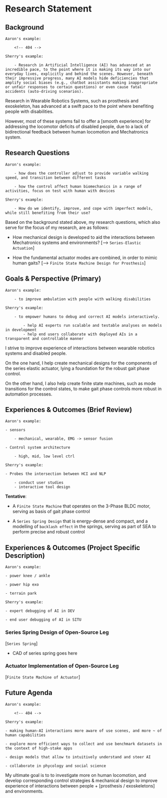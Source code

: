 # Research Statement

## Background

```
Aaron's example: 

    <!-- 404 -->

```

```
Sherry's example: 

    - Research in Artificial Intelligence (AI) has advanced at an incredible pace, to the point where it is making its way into our everyday lives, explicitly and behind the scenes. However, beneath their impressive progress, many AI models hide deficiencies that amplify social biases (e.g., chatbot assistants making inappropriate or unfair responses to certain questions) or even cause fatal accidents (auto-driving scenarios).

```


<!-- 
    [Prosthesis / Exoskeleton < -- > Human Locomotion, how they are benefit to each other]
 -->

<!-- - Background of Human Locomotion, Prosthesis - Exoskeleton Development -->

Research in Wearable Robotics Systems, such as prosthesis and exoskeleton, has advanced at a swift pace to the point where benefiting people with disabilities. 


<!-- - However - Dilemma / Conflict -> *Research Question* -->

However, most of these systems fail to offer a \[smooth experience\] for addressing the locomotor deficits of disabled people, due to a lack of bidirectional feedback between human locomotion and Mechatronics system. 


## Research Questions

```
Aaron's example: 

    - how does the controller adjust to provide variable walking speed, and transition between different tasks

    - how the control affect human biomechanics in a range of activities, focus on test with human with devices
```

```
Sherry's example: 

    - How do we identify, improve, and cope with imperfect models, while still benefiting from their use?
```

<!-- **Tentative**: -->

Based on the background stated above, my research questions, which also serve for the focus of my research, are as follows:

- How mechanical design is developed to aid the interactions between Mechatronics systems and environments? [--> `Series-Elastic Actuation`]

- How the fundamental actuator modes are combined, in order to mimic human gaits? [--> `Finite State Machine Design for Prosthesis`]


## Goals & Perspective (Primary) 

```
Aaron's example: 

    - to improve ambulation with people with walking disabilities
```

```
Sherry's example: 

    - to empower humans to debug and correct AI models interactively. 
    
        - help AI experts run scalable and testable analyses on models in development
        - help end users collaborate with deployed AIs in a transparent and controllable manner
```
<!-- 
**Tentative**: 

- to improve experience of interaction between prostheses / exoskeletons and people with walking disabilities
    
    *General description of what I did should go here*

    - develop control strategies that mimics dynamic behavior of human limbs

    - develop elastic elements design to improve robustness of the control system -->

I strive to improve experience of interactions between wearable robotics systems and disabled people.

<!-- [intro to `Series-Elastic Actuation`] -->

On the one hand, I help create mechanical designs for the components of the series elastic actuator, lying a foundation for the robust gait phase control. 

<!-- [intro to `Finite State Machine Design for Prosthesis`] -->

On the other hand, I also help create finite state machines, such as mode transitions for the control states, to make gait phase controls more robust in automation processes.


## Experiences \& Outcomes (Brief Review)

```
Aaron's example: 

- sensors 

    - mechanical, wearable, EMG -> sensor fusion

- Control system architecture

    - high, mid, low level ctrl

```

```
Sherry's example: 

- Probes the intersection between HCI and NLP
    
    - conduct user studies 
    - interactive tool design

```

**Tentative**: 

- A `Finite State Machine` that operates on the 3-Phase BLDC motor, serving as basis of gait phase control

- A `Series Spring Design` that is energy-dense and compact, and a modelling of `backlash effect` in the springs, serving as part of SEA to perform precise and robust control

## Experiences & Outcomes (Project Specific Description)

```
Aaron's example: 

- power knee / ankle

- power hip exo

- terrain park

```

```
Sherry's example: 

- expert debugging of AI in DEV

- end user debugging of AI in SITU

```

<!-- **Tentative**: 

- Implementation and application of `Voltage Mode`, `Current Mode`, `Position Mode`, and `Impedance Mode` to form a basis of `Finite State Machine`. 

    ==Finite State Machine Graph goes here==

- Torsional spring with different stiffness and identical outer + contact radius, assembly parts design, and modelling of `backlash effect`. 

    ==Series Spring Design CAD goes here==

    ==Backlash Model FBD and T-theta diagram goes here== -->

### Series Spring Design of Open-Source Leg

[`Series Spring`]

- CAD of series spring goes here



### Actuator Implementation of Open-Source Leg

[`Finite State Machine of Actuator`]



## Future Agenda

```
Aaron's example: 

    <!-- 404 -->

```

```
Sherry's example: 

- making human-AI interactions more aware of use scenes, and more ~ of human capabilities 

- explore more efficient ways to collect and use benchmark datasets in the context of high-stake apps

- design models that allow to intuitively understand and steer AI

- collaborate in phycology and social science
```

<!-- **Tentative**: 

- Ultimate Research goal: to investigate more on human locomotion, and develop corresponding control strategies & mechanical design to improve experience of interactions between people + [prosthesis / exoskeletons] and environments -->

My ultimate goal is to to investigate more on human locomotion, and develop corresponding control strategies & mechanical design to improve experience of interactions between people + [prosthesis / exoskeletons] and environments. 

